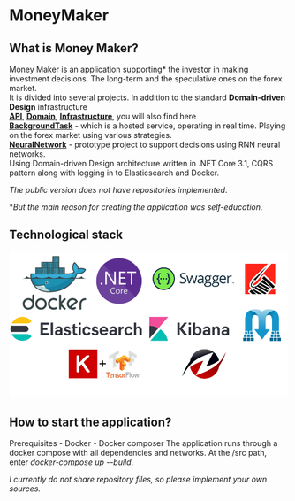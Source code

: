 # MoneyMaker
**What is Money Maker?**
----------------

Money Maker is an application supporting* the investor in making investment decisions. The long-term and the speculative ones on the forex market. \
It is divided into several projects. In addition to the standard **Domain-driven Design** infrastructure \
[**API**](https://github.com/Filip555/Money-Maker/tree/master/src/Core/Api), [**Domain**](https://github.com/Filip555/Money-Maker/tree/master/src/Core/Domain), [**Infrastructure**](https://github.com/Filip555/Money-Maker/tree/master/src/Core/Infrastructure), you will also find here \
[**BackgroundTask**](https://github.com/Filip555/Money-Maker/tree/master/src/Core/BackgroundTasks) - which is a hosted service, operating in real time. Playing on the forex market using various strategies. \
[**NeuralNetwork**](https://github.com/Filip555/Money-Maker/tree/master/src/Core/NeuralNetwork) - prototype project to support decisions using RNN neural networks. \
Using Domain-driven Design architecture written in .NET Core 3.1, CQRS pattern along with logging in to Elasticsearch and Docker.

*The public version does not have repositories implemented*.

**But the main reason for creating the application was self-education.*

**Technological stack**
----------------

![MoneyMaker](https://github.com/Filip555/Money-Maker/blob/master/assets/stackTech.png)

**How to start the application?**
----------------
Prerequisites - Docker - Docker composer
The application runs through a docker compose with all dependencies and networks. At the /src path, enter *docker-compose up --build*. 

*I currently do not share repository files, so please implement your own sources.*